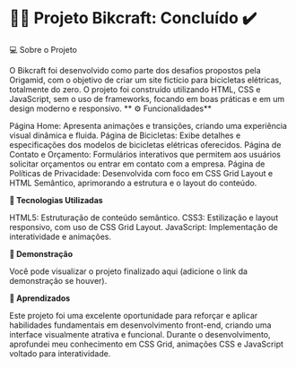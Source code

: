 # **🚴‍♂️ Projeto Bikcraft: Concluído ✔️** #

💻 Sobre o Projeto

O Bikcraft foi desenvolvido como parte dos desafios propostos pela Origamid, com o objetivo de criar um site fictício para bicicletas elétricas, totalmente do zero. O projeto foi construído utilizando HTML, CSS e JavaScript, sem o uso de frameworks, focando em boas práticas e em um design moderno e responsivo.
**
⚙️ Funcionalidades**

Página Home: Apresenta animações e transições, criando uma experiência visual dinâmica e fluida.
Página de Bicicletas: Exibe detalhes e especificações dos modelos de bicicletas elétricas oferecidos.
Página de Contato e Orçamento: Formulários interativos que permitem aos usuários solicitar orçamentos ou entrar em contato com a empresa.
Página de Políticas de Privacidade: Desenvolvida com foco em CSS Grid Layout e HTML Semântico, aprimorando a estrutura e o layout do conteúdo.

**🚀 Tecnologias Utilizadas**

HTML5: Estruturação de conteúdo semântico.
CSS3: Estilização e layout responsivo, com uso de CSS Grid Layout.
JavaScript: Implementação de interatividade e animações.

**🔗 Demonstração**

Você pode visualizar o projeto finalizado aqui (adicione o link da demonstração se houver).

**🎯 Aprendizados**

Este projeto foi uma excelente oportunidade para reforçar e aplicar habilidades fundamentais em desenvolvimento front-end, criando uma interface visualmente atrativa e funcional. Durante o desenvolvimento, aprofundei meu conhecimento em CSS Grid, animações CSS e JavaScript voltado para interatividade.
